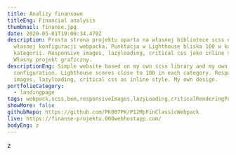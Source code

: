 ```yaml
---
title: Analizy finansowe
titleEng: Financial analysis
thumbnail: finanse.jpg
date: 2020-05-01T19:00:34.470Z
description: Prosta strona projektu oparta na własnej bibliotece scss oraz
  własnej konfiguracji webpacka. Punktacja w Lighthouse bliska 100 w każdej
  kategorii. Responsive images, lazyloading, critical css jako inline style.
  Własny projekt graficzny.
descriptionEng: Simple website based on my own scss library and my own webpack
  configuration. Lighthouse scores close to 100 in each category. Responsive
  images, lazyloading, critical css as inline style. My own design.
portfolioCategory:
  - landingpage
tags: webpack,scss,bem,responsiveImages,lazyLoading,criticalRenderingPath
showMore: false
githubRepo: https://github.com/PK007PK/P12MpFinClassicWebpack
live: https://finanse-projektu.000webhostapp.com/
bodyEng: z
---
```


z
